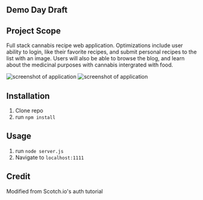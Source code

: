## Demo Day Draft

## Project Scope
Full stack cannabis recipe web application. Optimizations include user ability to login, like their favorite recipes, and submit personal recipes to the list with an image. Users will also be able to browse the blog, and learn about the medicinal purposes with cannabis intergrated with food.


![ screenshot of application](https://github.com/asiahbennettdev/Demo-day-draft-one/blob/master/public/img/herbs.png)
![ screenshot of application](https://github.com/asiahbennettdev/Demo-day-draft-one/blob/master/public/img/screen.png)

## Installation

1. Clone repo
2. run `npm install`

## Usage

1. run `node server.js`
2. Navigate to `localhost:1111`

## Credit

Modified from Scotch.io's auth tutorial
